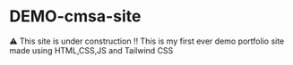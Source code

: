# DEMO-cmsa-site
⚠️ This site is under construction !! This is my first ever demo portfolio site made using HTML,CSS,JS and Tailwind CSS
